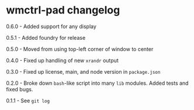 # wmctrl-pad changelog
0.6.0 - Added support for any display

0.5.1 - Added foundry for release

0.5.0 - Moved from using top-left corner of window to center

0.4.0 - Fixed up handling of new `xrandr` output

0.3.0 - Fixed up license, main, and node version in `package.json`

0.2.0 - Broke down `bash`-like script into many `lib` modules. Added tests and fixed bugs.

0.1.1 - See `git log`

